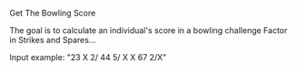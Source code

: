 Get The Bowling Score

The goal is to calculate an individual's score in a bowling challenge
Factor in Strikes and Spares...

Input example: "23 X 2/ 44 5/ X X 67 2/X"
